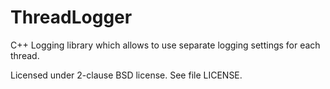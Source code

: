 ThreadLogger
============

C++ Logging library which allows to use separate logging settings for each thread.

Licensed under 2-clause BSD license. See file LICENSE.
